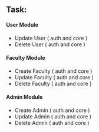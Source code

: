 ## Task:

#### User Module

- Update User ( auth and core )
- Delete User ( auth and core )

#### Faculty Module

- Create Faculty ( auth and core )
- Update Faculty ( auth and core )
- Delete Faculty ( auth and core )

#### Admin Module

- Create Admin ( auth and core )
- Update Admin ( auth and core )
- Delete Admin ( auth and core )
